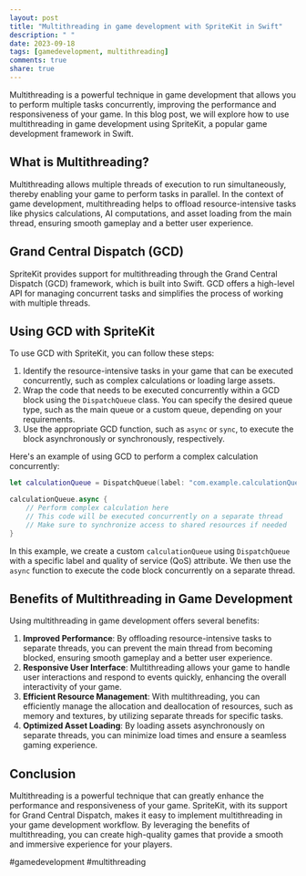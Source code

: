 ```yaml
---
layout: post
title: "Multithreading in game development with SpriteKit in Swift"
description: " "
date: 2023-09-18
tags: [gamedevelopment, multithreading]
comments: true
share: true
---
```


Multithreading is a powerful technique in game development that allows you to perform multiple tasks concurrently, improving the performance and responsiveness of your game. In this blog post, we will explore how to use multithreading in game development using SpriteKit, a popular game development framework in Swift.

## What is Multithreading?

Multithreading allows multiple threads of execution to run simultaneously, thereby enabling your game to perform tasks in parallel. In the context of game development, multithreading helps to offload resource-intensive tasks like physics calculations, AI computations, and asset loading from the main thread, ensuring smooth gameplay and a better user experience.

## Grand Central Dispatch (GCD)

SpriteKit provides support for multithreading through the Grand Central Dispatch (GCD) framework, which is built into Swift. GCD offers a high-level API for managing concurrent tasks and simplifies the process of working with multiple threads.

## Using GCD with SpriteKit

To use GCD with SpriteKit, you can follow these steps:

1. Identify the resource-intensive tasks in your game that can be executed concurrently, such as complex calculations or loading large assets.
2. Wrap the code that needs to be executed concurrently within a GCD block using the `DispatchQueue` class. You can specify the desired queue type, such as the main queue or a custom queue, depending on your requirements.
3. Use the appropriate GCD function, such as `async` or `sync`, to execute the block asynchronously or synchronously, respectively.

Here's an example of using GCD to perform a complex calculation concurrently:

```swift
let calculationQueue = DispatchQueue(label: "com.example.calculationQueue", qos: .userInitiated)

calculationQueue.async {
    // Perform complex calculation here
    // This code will be executed concurrently on a separate thread
    // Make sure to synchronize access to shared resources if needed
}
```

In this example, we create a custom `calculationQueue` using `DispatchQueue` with a specific label and quality of service (QoS) attribute. We then use the `async` function to execute the code block concurrently on a separate thread.

## Benefits of Multithreading in Game Development

Using multithreading in game development offers several benefits:

1. **Improved Performance**: By offloading resource-intensive tasks to separate threads, you can prevent the main thread from becoming blocked, ensuring smooth gameplay and a better user experience.
2. **Responsive User Interface**: Multithreading allows your game to handle user interactions and respond to events quickly, enhancing the overall interactivity of your game.
3. **Efficient Resource Management**: With multithreading, you can efficiently manage the allocation and deallocation of resources, such as memory and textures, by utilizing separate threads for specific tasks.
4. **Optimized Asset Loading**: By loading assets asynchronously on separate threads, you can minimize load times and ensure a seamless gaming experience.

## Conclusion

Multithreading is a powerful technique that can greatly enhance the performance and responsiveness of your game. SpriteKit, with its support for Grand Central Dispatch, makes it easy to implement multithreading in your game development workflow. By leveraging the benefits of multithreading, you can create high-quality games that provide a smooth and immersive experience for your players.

#gamedevelopment #multithreading